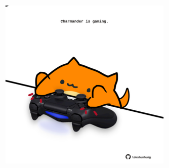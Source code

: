 <!-- built at 18/08/2022, 22:00:52 UTC -->
<p align="center">
  <img width="500" height="500" src="./ReadmeImage.svg">
</p>
